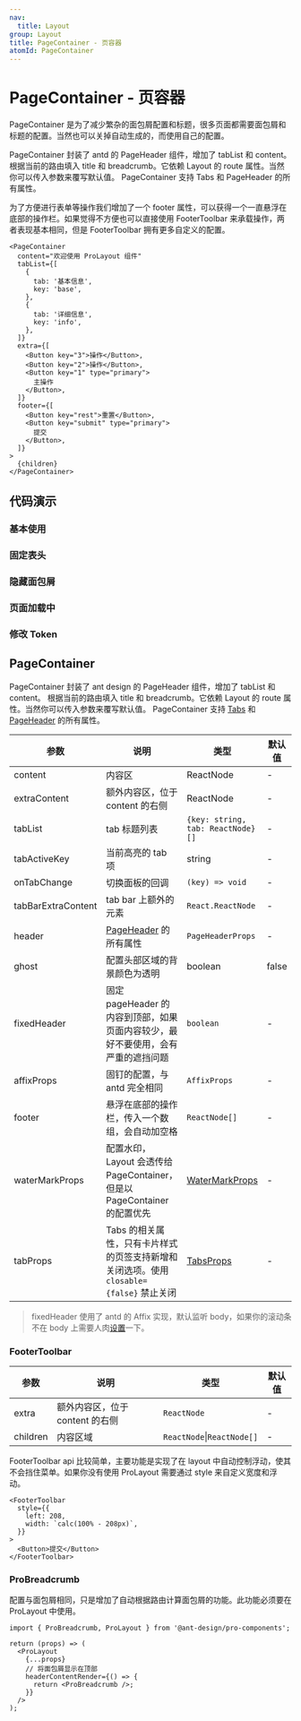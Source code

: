 ```yaml
---
nav:
  title: Layout
group: Layout
title: PageContainer - 页容器
atomId: PageContainer
---
```


# PageContainer - 页容器

PageContainer 是为了减少繁杂的面包屑配置和标题，很多页面都需要面包屑和标题的配置。当然也可以关掉自动生成的，而使用自己的配置。

PageContainer 封装了 antd 的 PageHeader 组件，增加了 tabList 和 content。 根据当前的路由填入 title 和 breadcrumb。它依赖 Layout 的 route 属性。当然你可以传入参数来覆写默认值。 PageContainer 支持 Tabs 和 PageHeader 的所有属性。

为了方便进行表单等操作我们增加了一个 footer 属性，可以获得一个一直悬浮在底部的操作栏。如果觉得不方便也可以直接使用 FooterToolbar 来承载操作，两者表现基本相同，但是 FooterToolbar 拥有更多自定义的配置。

```tsx | pure
<PageContainer
  content="欢迎使用 ProLayout 组件"
  tabList={[
    {
      tab: '基本信息',
      key: 'base',
    },
    {
      tab: '详细信息',
      key: 'info',
    },
  ]}
  extra={[
    <Button key="3">操作</Button>,
    <Button key="2">操作</Button>,
    <Button key="1" type="primary">
      主操作
    </Button>,
  ]}
  footer={[
    <Button key="rest">重置</Button>,
    <Button key="submit" type="primary">
      提交
    </Button>,
  ]}
>
  {children}
</PageContainer>
```

## 代码演示

### 基本使用

<code src="../../../../demos/layout/PageContainer/basic.tsx" title="基本使用" iframe="650" desc="基本使用"></code>

### 固定表头

<code src="../../../../demos/layout/PageContainer/fixHeader.tsx" title="固定表头" iframe="650" desc="通过 `fixedHeader` 固定表头，只有在溢出容器时才会开始计算。"></code>

### 隐藏面包屑

<code src="../../../../demos/layout/PageContainer/hideBreadMenu.tsx" title="隐藏面包屑" iframe="650" desc="不配置 `header` 属性中的 `breadcrumb` 即可。"></code>

### 页面加载中

<code src="../../../../demos/layout/PageContainer/loading.tsx" title="页面加载中" iframe="650" desc="通过 `loading` 属性配置页面加载。"></code>

### 修改 Token

<code src="../../../../demos/layout/PageContainer/token.tsx" title="token" iframe="650" desc="通过 `token` 调整间距。"></code>

## PageContainer

PageContainer 封装了 ant design 的 PageHeader 组件，增加了 tabList 和 content。 根据当前的路由填入 title 和 breadcrumb。它依赖 Layout 的 route 属性。当然你可以传入参数来覆写默认值。 PageContainer 支持 [Tabs](https://ant.design/components/tabs-cn/) 和 [PageHeader](https://procomponents.ant.design/components/page-header) 的所有属性。

| 参数               | 说明                                                                                    | 类型                                                     | 默认值 |
| ------------------ | --------------------------------------------------------------------------------------- | -------------------------------------------------------- | ------ |
| content            | 内容区                                                                                  | ReactNode                                                | -      |
| extraContent       | 额外内容区，位于 content 的右侧                                                         | ReactNode                                                | -      |
| tabList            | tab 标题列表                                                                            | `{key: string, tab: ReactNode}[]`                        | -      |
| tabActiveKey       | 当前高亮的 tab 项                                                                       | string                                                   | -      |
| onTabChange        | 切换面板的回调                                                                          | `(key) => void`                                          | -      |
| tabBarExtraContent | tab bar 上额外的元素                                                                    | `React.ReactNode`                                        | -      |
| header             | [PageHeader](https://procomponents.ant.design/components/page-header) 的所有属性        | `PageHeaderProps`                                        | -      |
| ghost              | 配置头部区域的背景颜色为透明                                                            | boolean                                                  | false  |
| fixedHeader        | 固定 pageHeader 的内容到顶部，如果页面内容较少，最好不要使用，会有严重的遮挡问题        | `boolean`                                                | -      |
| affixProps         | 固钉的配置，与 antd 完全相同                                                            | `AffixProps`                                             | -      |
| footer             | 悬浮在底部的操作栏，传入一个数组，会自动加空格                                          | `ReactNode[]`                                            | -      |
| waterMarkProps     | 配置水印，Layout 会透传给 PageContainer，但是以 PageContainer 的配置优先                | [WaterMarkProps](/components/water-mark)                 | -      |
| tabProps           | Tabs 的相关属性，只有卡片样式的页签支持新增和关闭选项。使用 `closable={false}` 禁止关闭 | [TabsProps](https://ant.design/components/tabs-cn/#Tabs) | -      |

> fixedHeader 使用了 antd 的 Affix 实现，默认监听 body，如果你的滚动条不在 body 上需要人肉[设置](https://ant.design/components/affix-cn/)一下。

### FooterToolbar

| 参数     | 说明                            | 类型                       | 默认值 |
| -------- | ------------------------------- | -------------------------- | ------ |
| extra    | 额外内容区，位于 content 的右侧 | `ReactNode`                | -      |
| children | 内容区域                        | `ReactNode`\|`ReactNode[]` | -      |

FooterToolbar api 比较简单，主要功能是实现了在 layout 中自动控制浮动，使其不会挡住菜单。如果你没有使用 ProLayout 需要通过 style 来自定义宽度和浮动。

```tsx | pure
<FooterToolbar
  style={{
    left: 208,
    width: `calc(100% - 208px)`,
  }}
>
  <Button>提交</Button>
</FooterToolbar>
```

### ProBreadcrumb

配置与面包屑相同，只是增加了自动根据路由计算面包屑的功能。此功能必须要在 ProLayout 中使用。

```tsx | pure
import { ProBreadcrumb, ProLayout } from '@ant-design/pro-components';

return (props) => (
  <ProLayout
    {...props}
    // 将面包屑显示在顶部
    headerContentRender={() => {
      return <ProBreadcrumb />;
    }}
  />
);
```
